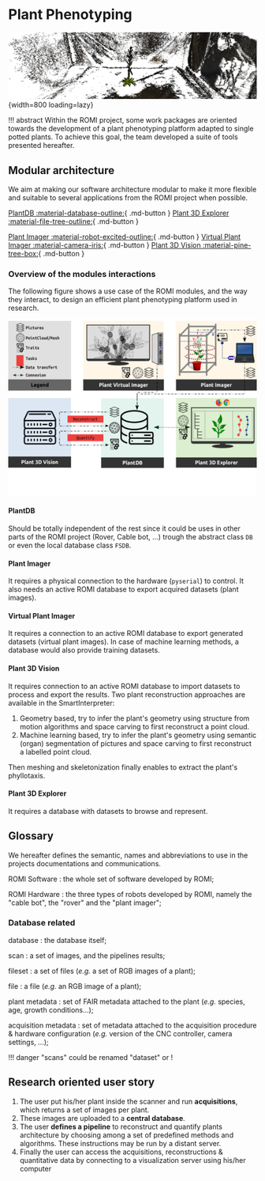 # Plant Phenotyping

![Dense COLMAP reconstruction](../assets/images/colmap_arabidopsis.png){width=800 loading=lazy}

!!! abstract
    Within the ROMI project, some work packages are oriented towards the development of a plant phenotyping platform adapted to single potted plants.
    To achieve this goal, the team developed a suite of tools presented hereafter.


## Modular architecture
We aim at making our software architecture modular to make it more flexible and suitable to several applications from the ROMI project when possible.

[PlantDB :material-database-outline:](modules/plantdb.md){ .md-button }
[Plant 3D Explorer :material-file-tree-outline:](modules/plant_3d_explorer.md){ .md-button }

[Plant Imager :material-robot-excited-outline:](modules/plant_imager.md){ .md-button }
[Virtual Plant Imager :material-camera-iris:](modules/virtual_plant_imager.md){ .md-button }
[Plant 3D Vision :material-pine-tree-box:](modules/plant_3d_vision.md){ .md-button }


### Overview of the modules interactions
The following figure shows a use case of the ROMI modules, and the way they interact, to design an efficient plant phenotyping platform used in research.

![Plant Phenotyping platform](../assets/images/interact_plan_landscape.png)


#### PlantDB
Should be totally independent of the rest since it could be uses in other parts of the ROMI project (Rover, Cable bot, ...) trough the abstract class `DB` or even the local database class `FSDB`.

#### Plant Imager
It requires a physical connection to the hardware (`pyserial`) to control.
It also needs an active ROMI database to export acquired datasets (plant images).

#### Virtual Plant Imager
It requires a connection to an active ROMI database to export generated datasets (virtual plant images).
In case of machine learning methods, a database would also provide training datasets.

#### Plant 3D Vision
It requires connection to an active ROMI database to import datasets to process and export the results.
Two plant reconstruction approaches are available in the SmartInterpreter:

1. Geometry based, try to infer the plant's geometry using structure from motion algorithms and space carving to first reconstruct a point cloud. 
2. Machine learning based, try to infer the plant's geometry using semantic (organ) segmentation of pictures and space carving to first reconstruct a labelled point cloud.

Then meshing and skeletonization finally enables to extract the plant's phyllotaxis.

#### Plant 3D Explorer
It requires a database with datasets to browse and represent.


## Glossary

We hereafter defines the semantic, names and abbreviations to use in the projects documentations and communications.

ROMI Software
: the whole set of software developed by ROMI;

ROMI Hardware
: the three types of robots developed by ROMI, namely the "cable bot", the "rover" and the "plant imager";


### Database related

database
: the database itself;

scan
: a set of images, and the pipelines results;

fileset
: a set of files (*e.g.* a set of RGB images of a plant);

file
: a file (*e.g.* an RGB image of a plant);

plant metadata
: set of FAIR metadata attached to the plant (*e.g.* species, age, growth conditions...);

acquisition metadata
: set of metadata attached to the acquisition procedure & hardware configuration (*e.g.* version of the CNC controller, camera settings, ...);

!!! danger
    "scans" could be renamed "dataset" or !


## Research oriented user story

1. The user put his/her plant inside the scanner and run **acquisitions**, which returns a set of images per plant.
2. These images are uploaded to a **central database**.
3. The user **defines a pipeline** to reconstruct and quantify plants architecture by choosing among a set of predefined methods and algorithms. These instructions may be run by a distant server.
4. Finally the user can access the acquisitions, reconstructions & quantitative data by connecting to a visualization server using his/her computer
